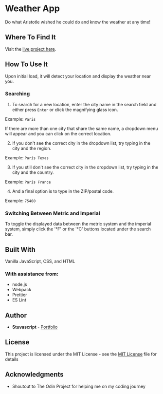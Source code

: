 # Weather App

Do what Aristotle wished he could do and know the weather at any time!

## Where To Find It

Visit the [live project here](https://stuvascript.github.io/weather-app/).

## How To Use It

Upon initial load, it will detect your location and display the weather near you.

### Searching

1. To search for a new location, enter the city name in the search field and either press `Enter` or click the magnifying glass icon.

Example: `Paris`

If there are more than one city that share the same name, a dropdown menu will appear and you can click on the correct location.

2. If you don't see the correct city in the dropdown list, try typing in the city and the region.

Example: `Paris Texas`

3. If you still don't see the correct city in the dropdown list, try typing in the city and the country.

Example: `Paris France`

4. And a final option is to type in the ZIP/postal code.

Example: `75460`

### Switching Between Metric and Imperial

To toggle the displayed data between the metric system and the imperial system, simply click the '°F' or the '°C' buttons located under the search bar.

## Built With

Vanilla JavaScript, CSS, and HTML

### With assistance from:

- node.js
- Webpack
- Prettier
- ES Lint

## Author

- **Stuvascript** - [Portfolio](https://stuvascript.github.io/portfolio/)

## License

This project is licensed under the MIT License - see the [MIT License](https://choosealicense.com/licenses/mit/) file for details

## Acknowledgments

- Shoutout to The Odin Project for helping me on my coding journey
